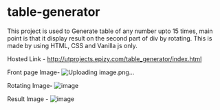 # table-generator
This project is used to Generate table of any number upto 15 times, main point is that it display result on the second part of div by rotating. This is made by using HTML, CSS and Vanilla js only.

Hosted Link - http://utprojects.epizy.com/table_generator/index.html

Front page Image-
![Uploading image.png…]()


Rotating Image- 
![image](https://user-images.githubusercontent.com/63789702/192000565-506019ca-507c-4f62-bddd-c23d0040af2e.png)


Result Image -
![image](https://user-images.githubusercontent.com/63789702/192000712-8824b5ac-5672-4d49-8f56-0d0025a40310.png)

